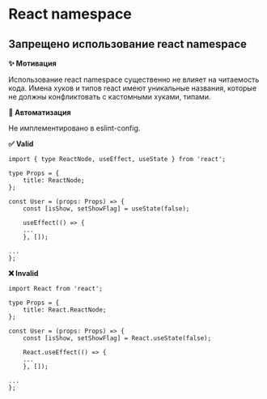 # React namespace

## Запрещено использование react namespace

**✨ Мотивация**

Использование react namespace существенно не влияет на читаемость кода.
Имена хуков и типов react имеют уникальные названия, которые не должны конфликтовать с кастомными хуками, типами.

**🤖 Автоматизация**

Не имплементировано в eslint-config.

**✅ Valid**

```tsx
import { type ReactNode, useEffect, useState } from 'react';

type Props = {
    title: ReactNode;
};

const User = (props: Props) => {
    const [isShow, setShowFlag] = useState(false);

    useEffect(() => {
    ...
    }, []);

...
};
```

**❌ Invalid**

```tsx
import React from 'react';

type Props = {
    title: React.ReactNode;
};

const User = (props: Props) => {
    const [isShow, setShowFlag] = React.useState(false);

    React.useEffect(() => {
    ...
    }, []);

...
};
```
